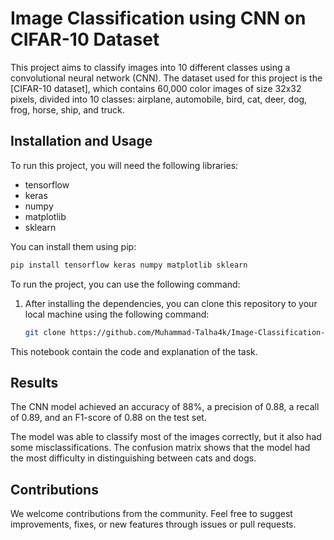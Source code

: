 # Image Classification using CNN on CIFAR-10 Dataset

This project aims to classify images into 10 different classes using a convolutional neural network (CNN). The dataset used for this project is the [CIFAR-10 dataset], which contains 60,000 color images of size 32x32 pixels, divided into 10 classes: airplane, automobile, bird, cat, deer, dog, frog, horse, ship, and truck.

## Installation and Usage

To run this project, you will need the following libraries:

- tensorflow
- keras
- numpy
- matplotlib
- sklearn

You can install them using pip:

```bash
pip install tensorflow keras numpy matplotlib sklearn
```
To run the project, you can use the following command:

1. After installing the dependencies, you can clone this repository to your local machine using the following command:
   ```bash
   git clone https://github.com/Muhammad-Talha4k/Image-Classification-CNN-CIFAR10.git

This notebook contain the code and explanation of the task.

## Results

The CNN model achieved an accuracy of 88%, a precision of 0.88, a recall of 0.89, and an F1-score of 0.88 on the test set. 

The model was able to classify most of the images correctly, but it also had some misclassifications. The confusion matrix shows that the model had the most difficulty in distinguishing between cats and dogs. 

## Contributions

We welcome contributions from the community. Feel free to suggest improvements, fixes, or new features through issues or pull requests.
